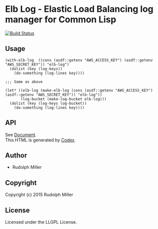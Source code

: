 # Elb Log - Elastic Load Balancing log manager for Common Lisp
[![Build Status](https://circleci.com/gh/Rudolph-Miller/elb-log.svg?style=shield)](https://circleci.com/gh/Rudolph-Miller/elb-log)

## Usage

```Lisp
(with-elb-log  ((cons (asdf::getenv "AWS_ACCESS_KEY") (asdf::getenv "AWS_SECRET_KEY")) "elb-log")
  (dolist (key (log-keys))
    (do-something (log-lines key))))

;;; Same as above

(let* ((elb-log (make-elb-log (cons (asdf::getenv "AWS_ACCESS_KEY") (asdf::getenv "AWS_SECRET_KEY")) "elb-log"))
       (log-bucket (make-log-bucket elb-log)))
  (dolist (key (log-keys log-bucket))
    (do-something (log-lines key))))
```

## API

See [Document](http://rudolph-miller.github.io/elb-log/overview.html).  
This HTML is generated by [Codex](https://github.com/CommonDoc/codex).

## Author

* Rudolph Miller

## Copyright

Copyright (c) 2015 Rudolph Miller

## License

Licensed under the LLGPL License.
